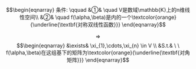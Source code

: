 $$\begin{eqnarray}
条件: \qquad
&①& \quad V是数域\mathbb{K}上的n维线性空间\\
&②& \quad f(\alpha,\beta)是内的一个\textcolor{orange}{\underline{\textbf{对称双线性函数}}}
\end{eqnarray}$$

$$\Rightarrow$$
$$\begin{eqnarray}
&\exists& \xi_{1},\cdots,\xi_{n} \in V \\ &S.t.& \ \  f(\alpha,\beta)在这组基下的矩阵为\textcolor{orange}{\underline{\textbf{对角矩阵}}}
\end{eqnarray}$$

